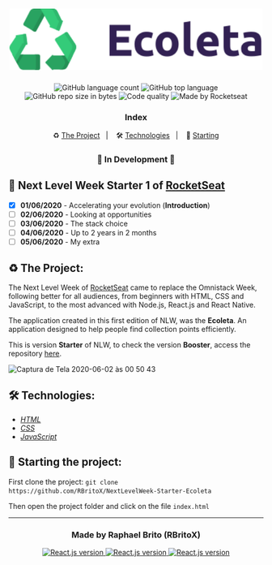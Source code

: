 <h1 align="center">
  <img src="./assets/Logo.svg" alt="Ecoleta" width="500">
</h1>

<p align="center">
  <img alt="GitHub language count" src="https://img.shields.io/github/languages/count/rbritox/nextlevelweek-starter-ecoleta?color=yellow">

  <img alt="GitHub top language" src="https://img.shields.io/github/languages/top/rbritox/nextlevelweek-starter-ecoleta?color=yellow">

  <img alt="GitHub repo size in bytes" src="https://img.shields.io/github/repo-size/rbritox/nextlevelweek-starter-ecoleta?color=yellow">

  <img alt="Code quality" src="https://api.codacy.com/project/badge/Grade/45ac7042be6941f0be6cf27d7168a1af">
  
  <img alt="Made by Rocketseat" src="https://img.shields.io/github/license/rbritox/nextlevelweek-starter-ecoleta">
</p>


<h3 align="center">
  Index
</h3>

<p align="center">
  ♻️ <a href="#%EF%B8%8F-the-project">The Project</a>&nbsp;&nbsp;&nbsp;|&nbsp;&nbsp;&nbsp;
  🛠 <a href="#-technologies">Technologies</a>&nbsp;&nbsp;&nbsp;|&nbsp;&nbsp;&nbsp;
  🏁 <a href="#-starting-the-project">Starting</a>
</p>

<h3 align="center">
  🚧 In Development 🚧
</h3>

## 🚀 Next Level Week Starter 1 of [RocketSeat](https://rocketseat.com.br/)

- [X] **01/06/2020** - Accelerating your evolution (**Introduction**)
- [ ] **02/06/2020** - Looking at opportunities
- [ ] **03/06/2020** - The stack choice
- [ ] **04/06/2020** - Up to 2 years in 2 months
- [ ] **05/06/2020** - My extra

## ♻️ The Project:

The Next Level Week of [RocketSeat](https://rocketseat.com.br/) came to replace the Omnistack Week, following better for all audiences, from beginners with HTML, CSS and JavaScript, to the most advanced with Node.js, React.js and React Native.<br>

The application created in this first edition of NLW, was the **Ecoleta**. An application designed to help people find collection points efficiently.

This is version **Starter** of NLW, to check the version **Booster**, access the repository <a href="https://github.com/RBritoX/NextLevelWeek-Booster-Ecoleta">here</a>.

![Captura de Tela 2020-06-02 às 00 50 43](https://user-images.githubusercontent.com/34657005/83478044-33754200-a46b-11ea-8ebb-0816ed7b2de8.png)

## 🛠 Technologies:

- *[HTML](https://developer.mozilla.org/pt-BR/docs/Web/HTML)*
- *[CSS](https://developer.mozilla.org/pt-BR/docs/Web/CSS)*
- *[JavaScript](https://developer.mozilla.org/pt-BR/docs/Web/JavaScript)*

## 🏁 Starting the project:

First clone the project: `git clone https://github.com/RBritoX/NextLevelWeek-Starter-Ecoleta`

Then open the project folder and click on the file `index.html`

---

<h3 align="center">
  Made by Raphael Brito (RBritoX)
</h3>

<p align="center">
  <a href="https://www.linkedin.com/in/raphaellbrito/">
    <img alt="React.js version" src="https://img.shields.io/badge/LinkedIn-raphaellbrito-0e76a8?style=flat&logoColor=white&logo=linkedin">
  </a>
  <a href="https://www.facebook.com/RaphaBrito">
    <img alt="React.js version" src="https://img.shields.io/badge/Facebook-RaphaBrito-1778F2?style=flat&logoColor=white&logo=facebook">
  </a>
  <a href="https://www.instagram.com/raphaellbrito/">
    <img alt="React.js version" src="https://img.shields.io/badge/Instagram-@raphaellbrito-833AB4?style=flat&logoColor=white&logo=instagram">
  </a>
</p>